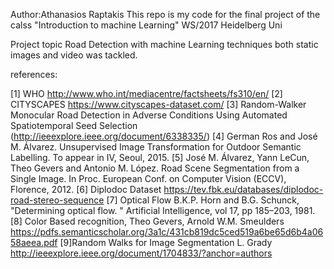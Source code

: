 Author:Athanasios Raptakis
This repo is my code for the final project of the calss "Introduction to machine
Learning" WS/2017 Heidelberg Uni

Project topic Road Detection with machine Learning techniques
both static images and video was tackled.

references:

[1] WHO http://www.who.int/mediacentre/factsheets/fs310/en/
[2] CITYSCAPES https://www.cityscapes-dataset.com/
[3] Random-Walker Monocular Road Detection in Adverse Conditions Using Automated
Spatiotemporal Seed Selection (http://ieeexplore.ieee.org/document/6338335/)
[4] German Ros and José M. Álvarez. Unsupervised Image Transformation for
Outdoor Semantic Labelling. To appear in IV, Seoul, 2015. 
[5] José M. Álvarez, Yann LeCun, Theo Gevers and Antonio M. López. Road Scene 
Segmentation from a Single Image. In Proc. European Conf. on Computer Vision 
(ECCV), Florence, 2012. 
[6] Diplodoc Dataset https://tev.fbk.eu/databases/diplodoc-road-stereo-sequence
[7] Optical Flow B.K.P. Horn and B.G. Schunck, "Determining optical flow.
" Artificial Intelligence, vol 17, pp 185–203, 1981. 
[8] Color Based recognition, Theo Gevers, Arnold W.M. Smeulders 
https://pdfs.semanticscholar.org/3a1c/431cb819dc5ced519a6be65d6b4a0658aeea.pdf
[9]Random Walks for Image Segmentation L. Grady
http://ieeexplore.ieee.org/document/1704833/?anchor=authors

